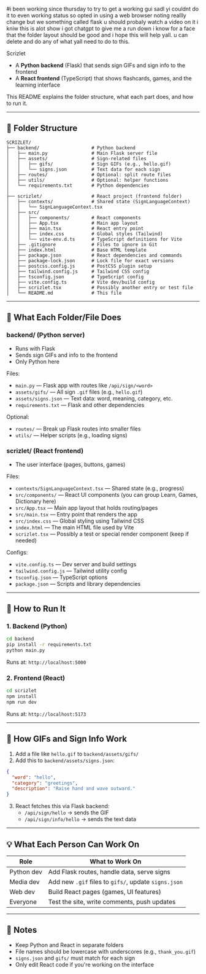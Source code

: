 #i been working since thursday to try to get a working gui sadl yi couldnt do it to even working status so opted in using a web browser noting reallly change but we something called flask u should probaly watch a video on it i kniw this is alot show i got chatgpt to give me a run down i know for a face that the folder layout should be  good and i hope this will help yall. u can delete and do any of what yall need to do to this.

Scrizlet

- A **Python backend** (Flask) that sends sign GIFs and sign info to the frontend
- A **React frontend** (TypeScript) that shows flashcards, games, and the learning interface

This README explains the folder structure, what each part does, and how to run it.

---

## 📁 Folder Structure

```
SCRIZLET/
├── backend/                   # Python backend
│   ├── main.py                # Main Flask server file
│   ├── assets/                # Sign-related files
│   │   ├── gifs/              # Sign GIFs (e.g., hello.gif)
│   │   └── signs.json         # Text data for each sign
│   ├── routes/                # Optional: split route files
│   ├── utils/                 # Optional: helper functions
│   └── requirements.txt       # Python dependencies
│
├── scrizlet/                  # React project (frontend folder)
│   ├── contexts/              # Shared state (SignLanguageContext)
│   │   └── SignLanguageContext.tsx
│   ├── src/
│   │   ├── components/        # React components
│   │   ├── App.tsx            # Main app layout
│   │   ├── main.tsx           # React entry point
│   │   ├── index.css          # Global styles (Tailwind)
│   │   └── vite-env.d.ts      # TypeScript definitions for Vite
│   ├── .gitignore             # Files to ignore in Git
│   ├── index.html             # Base HTML template
│   ├── package.json           # React dependencies and commands
│   ├── package-lock.json      # Lock file for exact versions
│   ├── postcss.config.js      # PostCSS plugin setup
│   ├── tailwind.config.js     # Tailwind CSS config
│   ├── tsconfig.json          # TypeScript config
│   ├── vite.config.ts         # Vite dev/build config
│   ├── scrizlet.tsx           # Possibly another entry or test file
│   └── README.md              # This file
```

---

## 🧠 What Each Folder/File Does

### backend/ (Python server)

- Runs with Flask
- Sends sign GIFs and info to the frontend
- Only Python here

Files:

- `main.py` — Flask app with routes like `/api/sign/<word>`
- `assets/gifs/` — All sign `.gif` files (e.g., `hello.gif`)
- `assets/signs.json` — Text data: word, meaning, category, etc.
- `requirements.txt` — Flask and other dependencies

Optional:

- `routes/` — Break up Flask routes into smaller files
- `utils/` — Helper scripts (e.g., loading signs)

### scrizlet/ (React frontend)

- The user interface (pages, buttons, games)

Files:

- `contexts/SignLanguageContext.tsx` — Shared state (e.g., progress)
- `src/components/` — React UI components (you can group Learn, Games, Dictionary here)
- `src/App.tsx` — Main app layout that holds routing/pages
- `src/main.tsx` — Entry point that renders the app
- `src/index.css` — Global styling using Tailwind CSS
- `index.html` — The main HTML file used by Vite
- `scrizlet.tsx` — Possibly a test or special render component (keep if needed)

Configs:

- `vite.config.ts` — Dev server and build settings
- `tailwind.config.js` — Tailwind utility config
- `tsconfig.json` — TypeScript options
- `package.json` — Scripts and library dependencies

---

## 🧪 How to Run It

### 1. Backend (Python)

```bash
cd backend
pip install -r requirements.txt
python main.py
```

Runs at: `http://localhost:5000`

### 2. Frontend (React)

```bash
cd scrizlet
npm install
npm run dev
```

Runs at: `http://localhost:5173`

---

## 🧩 How GIFs and Sign Info Work

1. Add a file like `hello.gif` to `backend/assets/gifs/`
2. Add this to `backend/assets/signs.json`:

```json
{
  "word": "hello",
  "category": "greetings",
  "description": "Raise hand and wave outward."
}
```

3. React fetches this via Flask backend:
   - `/api/sign/hello` → sends the GIF
   - `/api/sign/info/hello` → sends the text data

---

## 💡 What Each Person Can Work On

| Role       | What to Work On                                      |
| ---------- | ---------------------------------------------------- |
| Python dev | Add Flask routes, handle data, serve signs           |
| Media dev  | Add new `.gif` files to `gifs/`, update `signs.json` |
| Web dev    | Build React pages (games, UI features)               |
| Everyone   | Test the site, write comments, push updates          |

---

## 🧼 Notes

- Keep Python and React in separate folders
- File names should be lowercase with underscores (e.g., `thank_you.gif`)
- `signs.json` and `gifs/` must match for each sign
- Only edit React code if you're working on the interface


